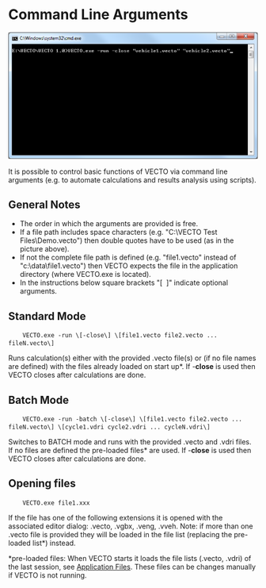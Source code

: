 Command Line Arguments
======================


![](pics/cmd.png)

It is possible to control basic functions of VECTO via command line arguments (e.g. to automate calculations and results analysis using scripts).



General Notes
-------------

-   The order in which the arguments are provided is free.
-   If a file path includes space characters (e.g. "C:\\VECTO Test Files\\Demo.vecto") then double quotes have to be used (as in the picture above).
-   If not the complete file path is defined (e.g. "file1.vecto" instead of "c:\\data\\file1.vecto") then VECTO expects the file in the application directory (where VECTO.exe is located).
-   In the instructions below square brackets "\[  \]" indicate optional arguments.



Standard Mode
-------------

        VECTO.exe -run \[-close\] \[file1.vecto file2.vecto ... fileN.vecto\]


Runs calculation(s) either with the provided .vecto file(s) or (if no file names are defined) with the files already loaded on start up\*. If -**close** is used then VECTO closes after calculations are done.


Batch Mode
----------

		VECTO.exe -run -batch \[-close\] \[file1.vecto file2.vecto ... fileN.vecto\] \[cycle1.vdri cycle2.vdri ... cycleN.vdri\]



 Switches to BATCH mode and runs with the provided .vecto and .vdri files. If no files are defined the pre-loaded files\* are used. If -**close** is used then VECTO closes after calculations are done.


Opening files
-------------

		VECTO.exe file1.xxx


If the file has one of the following extensions it is opened with the associated editor dialog: .vecto, .vgbx, .veng, .vveh. Note: if more than one .vecto file is provided they will be loaded in the file list (replacing the pre-loaded list\*) instead.


 *pre-loaded files: When VECTO starts it loads the file lists (.vecto, .vdri) of the last session, see [Application Files](#application-files). These files can be changes manually if VECTO is not running.
